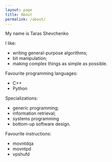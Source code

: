 ```yaml
---
layout: page
title: About
permalink: /about/
---
```


My name is Taras Shevchenko

I like:

* writing general-purpose algorithms;
* bit manipulation;
* making complex things as simple as possible.

Favourite programming languages:

* C++
* Python

Specializations:

* generic programming;
* information retrieval;
* systems programming
* bottom-up software design.

Favourite instructions:
* movntdqa
* movntpd
* vpshufd
